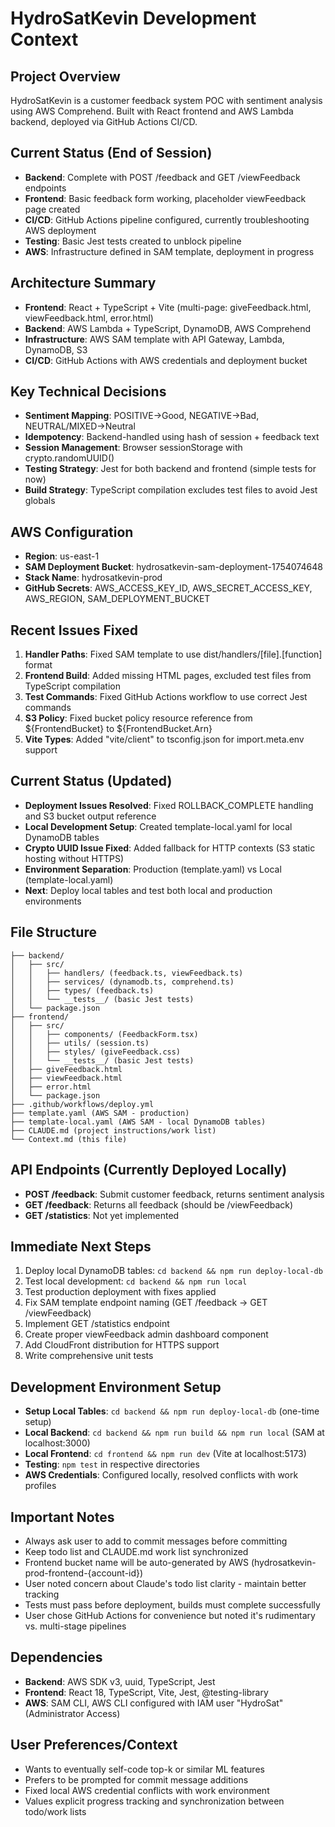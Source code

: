 # HydroSatKevin Development Context

## Project Overview
HydroSatKevin is a customer feedback system POC with sentiment analysis using AWS Comprehend. Built with React frontend and AWS Lambda backend, deployed via GitHub Actions CI/CD.

## Current Status (End of Session)
- **Backend**: Complete with POST /feedback and GET /viewFeedback endpoints
- **Frontend**: Basic feedback form working, placeholder viewFeedback page created
- **CI/CD**: GitHub Actions pipeline configured, currently troubleshooting AWS deployment
- **Testing**: Basic Jest tests created to unblock pipeline
- **AWS**: Infrastructure defined in SAM template, deployment in progress

## Architecture Summary
- **Frontend**: React + TypeScript + Vite (multi-page: giveFeedback.html, viewFeedback.html, error.html)
- **Backend**: AWS Lambda + TypeScript, DynamoDB, AWS Comprehend
- **Infrastructure**: AWS SAM template with API Gateway, Lambda, DynamoDB, S3
- **CI/CD**: GitHub Actions with AWS credentials and deployment bucket

## Key Technical Decisions
- **Sentiment Mapping**: POSITIVE→Good, NEGATIVE→Bad, NEUTRAL/MIXED→Neutral
- **Idempotency**: Backend-handled using hash of session + feedback text
- **Session Management**: Browser sessionStorage with crypto.randomUUID()
- **Testing Strategy**: Jest for both backend and frontend (simple tests for now)
- **Build Strategy**: TypeScript compilation excludes test files to avoid Jest globals

## AWS Configuration
- **Region**: us-east-1
- **SAM Deployment Bucket**: hydrosatkevin-sam-deployment-1754074648
- **Stack Name**: hydrosatkevin-prod
- **GitHub Secrets**: AWS_ACCESS_KEY_ID, AWS_SECRET_ACCESS_KEY, AWS_REGION, SAM_DEPLOYMENT_BUCKET

## Recent Issues Fixed
1. **Handler Paths**: Fixed SAM template to use dist/handlers/[file].[function] format
2. **Frontend Build**: Added missing HTML pages, excluded test files from TypeScript compilation
3. **Test Commands**: Fixed GitHub Actions workflow to use correct Jest commands
4. **S3 Policy**: Fixed bucket policy resource reference from ${FrontendBucket} to ${FrontendBucket.Arn}
5. **Vite Types**: Added "vite/client" to tsconfig.json for import.meta.env support

## Current Status (Updated)
- **Deployment Issues Resolved**: Fixed ROLLBACK_COMPLETE handling and S3 bucket output reference
- **Local Development Setup**: Created template-local.yaml for local DynamoDB tables
- **Crypto UUID Issue Fixed**: Added fallback for HTTP contexts (S3 static hosting without HTTPS)
- **Environment Separation**: Production (template.yaml) vs Local (template-local.yaml)
- **Next**: Deploy local tables and test both local and production environments

## File Structure
```
├── backend/
│   ├── src/
│   │   ├── handlers/ (feedback.ts, viewFeedback.ts)
│   │   ├── services/ (dynamodb.ts, comprehend.ts)
│   │   ├── types/ (feedback.ts)
│   │   └── __tests__/ (basic Jest tests)
│   └── package.json
├── frontend/
│   ├── src/
│   │   ├── components/ (FeedbackForm.tsx)
│   │   ├── utils/ (session.ts)
│   │   ├── styles/ (giveFeedback.css)
│   │   └── __tests__/ (basic Jest tests)
│   ├── giveFeedback.html
│   ├── viewFeedback.html
│   ├── error.html
│   └── package.json
├── .github/workflows/deploy.yml
├── template.yaml (AWS SAM - production)
├── template-local.yaml (AWS SAM - local DynamoDB tables)
├── CLAUDE.md (project instructions/work list)
└── Context.md (this file)
```

## API Endpoints (Currently Deployed Locally)
- **POST /feedback**: Submit customer feedback, returns sentiment analysis
- **GET /feedback**: Returns all feedback (should be /viewFeedback)
- **GET /statistics**: Not yet implemented

## Immediate Next Steps
1. Deploy local DynamoDB tables: `cd backend && npm run deploy-local-db`
2. Test local development: `cd backend && npm run local`
3. Test production deployment with fixes applied
4. Fix SAM template endpoint naming (GET /feedback → GET /viewFeedback)
5. Implement GET /statistics endpoint
6. Create proper viewFeedback admin dashboard component
7. Add CloudFront distribution for HTTPS support
8. Write comprehensive unit tests

## Development Environment Setup
- **Setup Local Tables**: `cd backend && npm run deploy-local-db` (one-time setup)
- **Local Backend**: `cd backend && npm run build && npm run local` (SAM at localhost:3000)
- **Local Frontend**: `cd frontend && npm run dev` (Vite at localhost:5173)
- **Testing**: `npm test` in respective directories
- **AWS Credentials**: Configured locally, resolved conflicts with work profiles

## Important Notes
- Always ask user to add to commit messages before committing
- Keep todo list and CLAUDE.md work list synchronized
- Frontend bucket name will be auto-generated by AWS (hydrosatkevin-prod-frontend-{account-id})
- User noted concern about Claude's todo list clarity - maintain better tracking
- Tests must pass before deployment, builds must complete successfully
- User chose GitHub Actions for convenience but noted it's rudimentary vs. multi-stage pipelines

## Dependencies
- **Backend**: AWS SDK v3, uuid, TypeScript, Jest
- **Frontend**: React 18, TypeScript, Vite, Jest, @testing-library
- **AWS**: SAM CLI, AWS CLI configured with IAM user "HydroSat" (Administrator Access)

## User Preferences/Context
- Wants to eventually self-code top-k or similar ML features
- Prefers to be prompted for commit message additions
- Fixed local AWS credential conflicts with work environment
- Values explicit progress tracking and synchronization between todo/work lists
